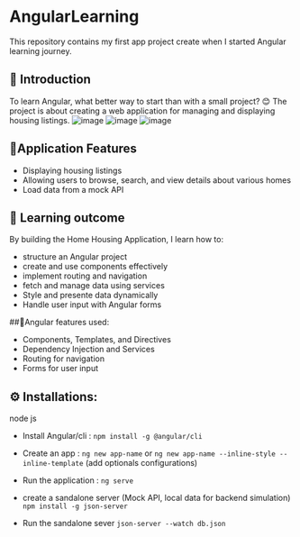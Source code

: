 # AngularLearning
This repository contains my first app project create when I started Angular learning journey.

## 🤖 Introduction
To learn Angular, what better way to start than with a small project? 😊
The project is about creating a web application for managing and displaying housing listings.
![image](https://github.com/user-attachments/assets/2a03c94f-743a-43e8-a636-0fa7dfb590df)
![image](https://github.com/user-attachments/assets/4070481c-4f5b-454f-9b95-80ae0bad6384)
![image](https://github.com/user-attachments/assets/88814c5c-8a6b-4bee-84ec-e0d800759091)




## 🔋Application Features
- Displaying housing listings
- Allowing users to browse, search, and view details about various homes
- Load data from a mock API
  
## 🤖 Learning outcome
By building the Home Housing Application, I learn how to: 
- structure an Angular project
- create and use components effectively
- implement routing and navigation
- fetch and manage data using services
- Style and presente data dynamically
- Handle user input with Angular forms

##🔋Angular features used:
- Components, Templates, and Directives
- Dependency Injection and Services
- Routing for navigation
- Forms for user input

## ⚙️ Installations:

node js

- Install Angular/cli : `npm install -g @angular/cli`

- Create an app : `ng new app-name` or `ng new app-name --inline-style --inline-template` (add optionals configurations)

- Run the application : `ng serve`

- create a sandalone server (Mock API, local data for backend simulation)
 `npm install -g json-server`

- Run the sandalone sever
 `json-server --watch db.json`

